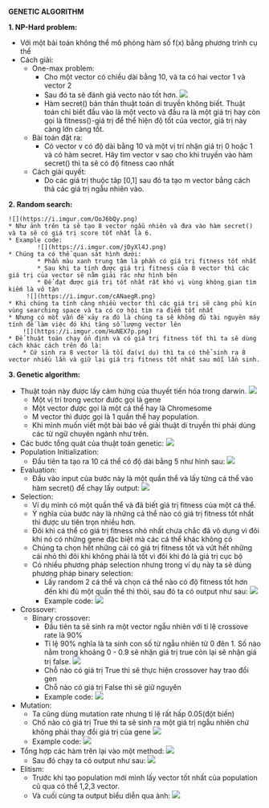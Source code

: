 **GENETIC ALGORITHM**

**1. NP-Hard problem:**

   * Với một bài toán không thể mô phỏng hàm số f(x) bằng phương trình cụ thể
   * Cách giải:
        * One-max problem:
            * Cho một vector có chiều dài bằng 10, và ta có hai vector 1 và vector 2
            * Sau đó ta sẽ đánh giá vecto nào tốt hơn.
        ![](https://i.imgur.com/66JNQZE.png)
            * Hàm secret() bản thân thuật toán di truyền không biết. Thuật toán chỉ biết đầu vào là một vecto và đầu ra là một giá trị hay còn gọi là fitness()-giá trị để thể hiện độ tốt của vector, giá trị này càng lớn càng tốt.
        * Bài toán đặt ra:
            * Có vector v có độ dài bằng 10 và một vị trí nhận giá trị 0 hoặc 1 và có hàm secret. Hãy tìm vector v sao cho khi truyền vào hàm secret() thì ta sẽ có độ fitness cao nhất
        * Cách giải quyết:
            * Do các giá trị thuộc tâp [0,1] sau đó ta tạo m vector  bằng cách thả các giá trị ngẫu nhiên vào.

**2. Random search:**

    ![](https://i.imgur.com/OoJ6bQy.png)
    * Như ảnh trên ta sẽ tạo 8 vector ngẫu nhiên và đưa vào hàm secret() và ta sẽ có giá trị score tốt nhất là 6.
    * Example code:
            ![](https://i.imgur.com/jDyXl4J.png)
    * Chúng ta có thể quan sát hình dưới:
            * Phần màu xanh trung tâm là phần có giá trị fitness tốt nhất
            * Sau khi ta tính được giá trị fitness của 8 vector thì các giá trị của vector sẽ nằm giải rác như hình bên 
            * Để đạt được giá trị tốt nhất rất khó vị vùng không gian tìm kiếm là vô tận
         ![](https://i.imgur.com/cANaegR.png)
    * Khi chúng ta tính càng nhiều vector thì các giá trị sẽ càng phủ kín vùng searching space và ta có cơ hội tìm ra điểm tốt nhất
    * Nhưng có mốt vấn đề xảy ra đó là chúng ta sẽ không đủ tài nguyên máy tính đế làm việc đó khi tăng số lượng vector lên
        ![](https://i.imgur.com/HuNEX7p.png)
    * Để thuật toán chạy ổn định và có giá trị fitness tốt thì ta sẽ dùng cách khác cách trên đó là:
        * Cứ sinh ra 8 vector là tối đa(ví dụ) thì ta có thể sinh ra 8 vector nhiều lần và giữ lại giá trị fitness tốt nhất sau mỗi lần sinh.

**3. Genetic algorithm:**
* Thuật toán này được lấy cảm hứng của thuyết tiến hóa trong darwin.
    ![](https://i.imgur.com/e61f1rd.png)
    * Một vị trí trong vector đước gọi là gene
    * Một vector được gọi là một cá thể hay là Chromesome
    * M vector thì được gọi là 1 quần thể hay population.
    * Khi mình muốn viết một bài báo về giải thuật di truyền thì phải dùng các từ ngữ chuyên ngành như trên.
* Các bước tổng quát của thuật toán genetic:
    ![](https://i.imgur.com/vlOLV2A.png)
* Population Initialization: 
    * Đầu tiên ta tạo ra 10 cá thể có độ dài bằng 5 như hình sau:
    ![](https://i.imgur.com/S2L2Dqo.png)
* Evaluation:
    * Đầu vào input của bước này là một quần thể và lấy từng cá thể vào hàm secret() để chạy lấy output:
    ![](https://i.imgur.com/v1Cq6sb.png)
* Selection:
    * Ví dụ mình có một quần thể và đã biết giá trị fitness của một cá thể.
    * Ý nghĩa của bước này là những cá thể nào có giá trị fitness tốt nhất thì được ưu tiên trọn nhiều hơn.
    * Đôi khi cá thể có giá trị fitness nhỏ nhất chưa chắc đã vô dụng vì đôi khi nó có những gene đặc biệt mà các cá thể khác không có
    * Chúng ta chọn hết những cái có giá trị fitness tốt và vứt hết những cái nhỏ thì đôi khi không phải là tốt vì đôi khi đó là giá trị cục bộ
    * Có nhiều phương pháp selection nhưng trong ví dụ này ta sẽ dùng phương pháp binary selection:
        * Lấy random 2 cá thể và chọn cá thể nào có độ fitness tốt hơn đến khi đủ một quần thể thì thôi, sau đó ta có output như sau:
        ![](https://i.imgur.com/N4zRbcU.png)
        * Example code:
        ![](https://i.imgur.com/Os5N754.png)
* Crossover:
    * Binary crossover:
        * Đầu tiên ta sẽ sinh ra một vector ngẫu nhiên với tỉ lệ crossove rate là 90%
        * Tỉ lệ 90% nghĩa là ta sinh con số từ ngẫu nhiên từ 0 đên 1. Số nào nằm trong khoảng 0 - 0.9 sẽ nhận giá trị true còn lại sẽ nhận giá trị false.
        ![](https://i.imgur.com/QzQCqDW.png)
        * Chỗ nào có giá trị True thì sẽ thực hiện crossover hay trao đổi gen
        * Chỗ nào có giá trị False thì sẽ giữ nguyên
        * Example code:
        ![](https://i.imgur.com/LqZYY9i.png)
* Mutation:
    * Ta cũng dùng mutation rate nhưng tỉ lệ rất hấp 0.05(đột biến)
    * Chố nào có giá trị True thì ta sẽ sinh ra một giá trị ngẫu nhiên chứ không phải thay đổi giá trị của gene
    ![](https://i.imgur.com/lCDY84b.png)
    * Example code:
    ![](https://i.imgur.com/GY5IAkQ.png)
* Tổng hợp các hàm trên lại vào một method:
    ![](https://i.imgur.com/LGjDRe1.png)
    * Sau đó chạy ta có output như sau:
    ![](https://i.imgur.com/FSOLlpf.png)
* Elitism:
    * Trước khi tạo population mới mình lấy vector tốt nhất của population cũ qua có thể 1,2,3 vector.
    * Và cuối cùng ta output biểu diễn qua ảnh:
    ![](https://i.imgur.com/aUUYC2p.png)
